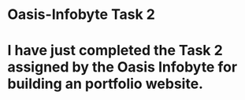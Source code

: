 # Oasis-Infobyte Task 2
# I have just completed the Task 2 assigned by the Oasis Infobyte for building an portfolio website. 
